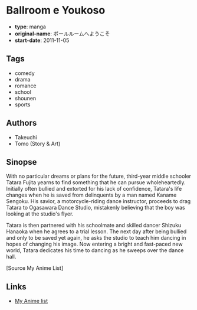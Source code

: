 # Ballroom e Youkoso

-   **type**: manga
-   **original-name**: ボールルームへようこそ
-   **start-date**: 2011-11-05

## Tags

-   comedy
-   drama
-   romance
-   school
-   shounen
-   sports

## Authors

-   Takeuchi
-   Tomo (Story & Art)

## Sinopse

With no particular dreams or plans for the future, third-year middle schooler Tatara Fujita yearns to find something that he can pursue wholeheartedly. Initially often bullied and extorted for his lack of confidence, Tatara's life changes when he is saved from delinquents by a man named Kaname Sengoku. His savior, a motorcycle-riding dance instructor, proceeds to drag Tatara to Ogasawara Dance Studio, mistakenly believing that the boy was looking at the studio's flyer.

Tatara is then partnered with his schoolmate and skilled dancer Shizuku Hanaoka when he agrees to a trial lesson. The next day after being bullied and only to be saved yet again, he asks the studio to teach him dancing in hopes of changing his image. Now entering a bright and fast-paced new world, Tatara dedicates his time to dancing as he sweeps over the dance hall.

[Source My Anime List]

## Links

-   [My Anime list](https://myanimelist.net/manga/48347/Ballroom_e_Youkoso)

